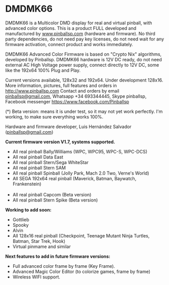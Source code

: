 # DMDMK66

DMDMK66 is a Multicolor DMD display for real and virtual pinball, with advanced color options. This is a product FULL developed and manufactured by www.pinballsp.com (hardware and firmware). No third party dependencies, do not need pay key licenses, do not need wait for any firmware activation, connect product and works immediately.

DMDMK66 Advanced Color Firmware is based on "Crypto Nix" algorithms, developed by Pinballsp. DMDMK66 hardware is 12V DC ready,  do not need external AC High Voltage power supply, connect directly to 12V DC, some like the 192x64 100% Plug and Play.

Current versions available, 128x32 and 192x64. Under development 128x16. 
More information, pictures, full features and orders in http://www.pinballsp.com
Contact and orders by email pinballsp@gmail.com, Whatsapp +34 693344445, Skype pinballsp, Facebook messenger https://www.facebook.com/Pinballsp 

(*) Beta version: means it is under test, so it may not yet work perfectly. I'm working, to make sure everything works 100%.

Hardware and firmware developer, Luis Hernández Salvador (pinballsp@gmail.com)

<b>Current firmware version V1.7, systems supported.</b>
<ul>
<li>All real pinball Bally/Williams (WPC, WPC95, WPC-S, WPC-DCS)</li>
<li>All real pinball Data East</li>
<li>All real pinball Stern/Sega WhiteStar</li>
<li>All real pinball Stern SAM</li>
<li>All real pinball Spinball (Jolly Park, Mach 2.0 Two, Verne's World)</li>
<li>All SEGA 192x64 real pinball (Maverick, Batman, Baywatch, Frankenstein)</li>
<br>
<li>All real pinball Capcom (Beta version)</li>
<li>All real pinball Stern Spike (Beta version)</li>
</ul>

<b>Working to add soon:</b>
<ul>
<li>Gottlieb</li>
<li>Spooky</li>
<li>Alvin</li>
<li>All 128x16 real pinball (Checkpoint, Teenage Mutant Ninja Turtles, Batman, Star Trek, Hook)</li>
<li>Virtual pinmame and similar</li>
</ul>

<b>Next features to add in future firmware versions:</b>
<ul>
<li>Full advanced color frame by frame (Key Frame).</li>
<li>Advanced Magic Color Editor (to colorize games, frame by frame)</li>
<li>Wireless WIFI support.</li>
</ul>
